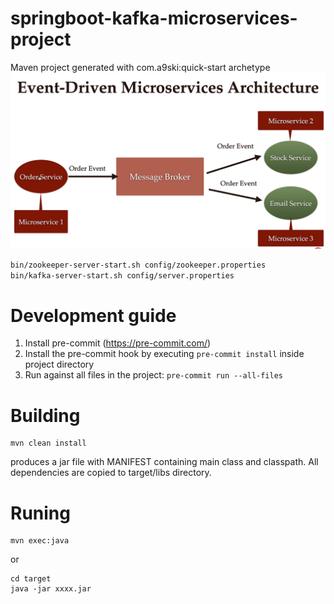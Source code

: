 # springboot-kafka-microservices-project
Maven project generated with com.a9ski:quick-start archetype
![img_2.png](readme-pic%2Fimg_2.png)

```bash
bin/zookeeper-server-start.sh config/zookeeper.properties
bin/kafka-server-start.sh config/server.properties
```

# Development guide
1. Install pre-commit (https://pre-commit.com/)
2. Install the pre-commit hook by executing `pre-commit install` inside project directory
3. Run against all files in the project: `pre-commit run --all-files`

# Building
```
mvn clean install
```
produces a jar file with MANIFEST containing main class and classpath.
All dependencies are copied to target/libs directory.

# Runing
```
mvn exec:java
```

or

```
cd target
java -jar xxxx.jar
```
